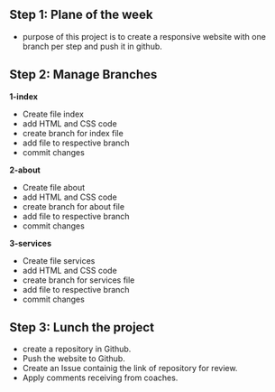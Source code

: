 ## Step 1: Plane of the week
 * purpose of this project is to create a responsive website with one branch per step and push it in github.
## Step 2: Manage Branches
 **1-index**
 * Create file index
 * add HTML and CSS code
 * create branch for index file
 * add file to respective branch
 * commit changes


**2-about**
 * Create file about
 * add HTML and CSS code
 * create branch for about file
 * add file to respective branch
 * commit changes


**3-services**
 * Create file services
 * add HTML and CSS code
 * create branch for services file
 * add file to respective branch
 * commit changes
 ## Step 3: Lunch the project
 * create a repository in Github.
 * Push the website to Github.
 * Create an Issue containig the link of repository for review.
 * Apply comments receiving from coaches.

